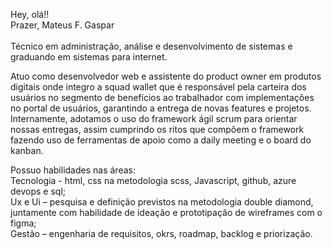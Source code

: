 Hey, olá!!<br>
Prazer, Mateus F. Gaspar<br><br>
Técnico em administração, análise e desenvolvimento de sistemas e graduando em sistemas para internet.

Atuo como desenvolvedor web e assistente do product owner em produtos digitais onde integro a squad wallet que é responsável pela carteira dos usuários no segmento de benefícios ao trabalhador com implementações no portal de usuários, garantindo a entrega de novas features e projetos. Internamente, adotamos o uso do framework ágil scrum para orientar nossas entregas, assim cumprindo os ritos que compõem o framework fazendo uso de ferramentas de apoio como a daily meeting e o board do kanban.

Possuo habilidades nas áreas:<br>
Tecnologia - html, css na metodologia scss, Javascript, github, azure devops e sql;<br>
Ux e Ui – pesquisa e definição previstos na metodologia double diamond, juntamente com habilidade de ideação e prototipação de wireframes com o figma;<br>
Gestão – engenharia de requisitos, okrs, roadmap, backlog e priorização.
